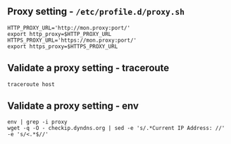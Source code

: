 Proxy setting - `/etc/profile.d/proxy.sh`
------------------

```
HTTP_PROXY_URL='http://mon.proxy:port/'   
export http_proxy=$HTTP_PROXY_URL
HTTPS_PROXY_URL='https://mon.proxy:port/'   
export https_proxy=$HTTPS_PROXY_URL
```

Validate a proxy setting - traceroute
------------------

```
traceroute host
```

Validate a proxy setting - env
------------------

```
env | grep -i proxy
wget -q -O - checkip.dyndns.org | sed -e 's/.*Current IP Address: //' -e 's/<.*$//'
```
